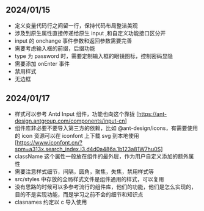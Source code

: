 ## 2024/01/15

- 定义变量代码行之间留一行，保持代码布局整洁美观
- 涉及到原生属性直接传递给原生 input ,和自定义功能接口区分开
- input 的 onchange 事件参数和返回参数需要完善
- 需要考虑输入框的前缀，后缀功能
- type 为 password 时，需要定制输入框的眼镜图标，控制密码显隐
- 需要添加 onEnter 事件
- 禁用样式
- 无边框

## 2024/01/17

- 样式可以参考 Antd Input 组件，功能也向这个靠拢 [https://ant-design.antgroup.com/components/input-cn]
- 组件库非必要不要导入第三方的依赖，比如 @ant-design/icons，有需要使用的 icon 资源可以在 iconfont 上下载 svg 到本地使用 [https://www.iconfont.cn/?spm=a313x.search_index.i3.d4d0a486a.1b123a81W7hu0S]
- className 这个属性一般放在组件的最外层，作为用户自定义添加的额外属性
- 需要注意样式细节，间隔，圆角，聚焦，失焦，禁用样式等
- src/styles 中存放的全局样式文件是组件通用的样式，可以复用
- 没有思路的时候可以多参考流行的组件库，他们的功能，他们是怎么实现的，目的不是实现功能，而是学习之前不会的细节和知识点
- clasnames 约定以 c 导入使用
